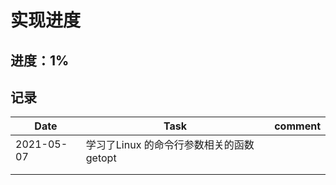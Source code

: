 # 实现进度
## 进度：1%
## 记录

| Date       | Task                                       | comment |
| ---------- | ------------------------------------------ | ------- |
| 2021-05-07 | 学习了Linux 的命令行参数相关的函数  getopt |         |
|            |                                            |         |
|            |                                            |         |

